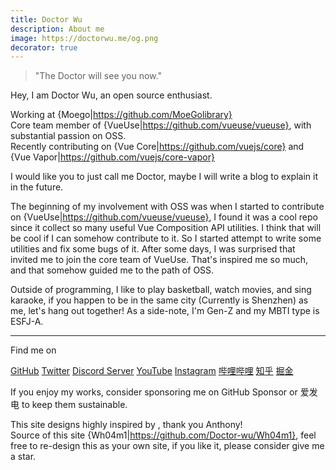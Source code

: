 ```yaml
---
title: Doctor Wu
description: About me
image: https://doctorwu.me/og.png
decorator: true
---
```


> "The Doctor will see you now."

Hey, I am Doctor Wu, an open source enthusiast.<br>

Working at {Moego|https://github.com/MoeGolibrary}<br>
Core team member of {VueUse|https://github.com/vueuse/vueuse}, with substantial passion on OSS.<br>
Recently contributing on {Vue Core|https://github.com/vuejs/core} and {Vue Vapor|https://github.com/vuejs/core-vapor}

I would like you to just call me Doctor<span i-openmoji:tardis op75 />, maybe I will write a blog to explain it in the future.

The beginning of my involvement with OSS was when I started to contribute on {VueUse|https://github.com/vueuse/vueuse}, I found it was a cool repo since it collect so many useful Vue Composition API utilities. I think that will be cool if I can somehow contribute to it. So I started attempt to write some utilities and fix some bugs of it. After some days, I was surprised that &nbsp;<PeopleWithAvatar
 link="https://antfu.me"
 name="Anthony Fu"
 avatarUrl="https://avatars.githubusercontent.com/u/11247099"
/> invited me to join the core team of VueUse. That's inspired me so much, and that somehow guided me to the path of OSS.

Outside of programming, I like to play basketball, watch movies, and sing karaoke, if you happen to be in the same city (Currently is <span i-material-symbols:location-on-outline />Shenzhen) as me, let's hang out together! As a side-note, I'm Gen-Z and my MBTI type is ESFJ-A.

---

Find me on

<p flex="~ gap-3 wrap" class="mt--2!">
  <a href="https://github.com/Doctor-wu" target="_blank"><span op75 i-simple-icons-github /> GitHub</a>
  <a href="https://www.twitter.com/Doctorwu666" target="_blank"><span op75 i-ri-twitter-x-fill /> Twitter</a>
  <a href="https://discord.gg/WaS7CZVa" target="_blank"><span op75 i-simple-icons-discord /> Discord Server</a>
  <a href="https://www.youtube.com/Doctorwu666" target="_blank"><span op75 i-simple-icons-youtube /> YouTube</a>
  <a href="https://www.instagram.com/doctorwu666" target="_blank"><span op75 i-simple-icons-instagram /> Instagram</a>
  <a href="https://space.bilibili.com/343921694" target="_blank"><span op75 i-simple-icons-bilibili /> 哔哩哔哩</a>
  <a href="https://www.zhihu.com/people/dtwu666" target="_blank"><span op75 i-simple-icons-zhihu /> 知乎</a>
  <a href="https://juejin.cn/user/1723677080556621" target="_blank"><span op75 i-simple-icons-juejin /> 掘金</a>
</p>

If you enjoy my works, consider sponsoring me on <TargetLink href="https://github.com/sponsors/Doctor-wu"><span i-carbon-favorite /> GitHub Sponsor</TargetLink> or <TargetLink href="https://afdian.net/a/doctorwu"><span op75 i-carbon-lightning /> 爱发电</TargetLink> to keep them sustainable.

This site designs highly inspired by <PeopleWithAvatar
 link="https://antfu.me"
 name="Anthony Fu"
 avatarUrl="https://github.com/antfu.png"
/>, thank you Anthony!<br>
Source of this site {Wh04m1|https://github.com/Doctor-wu/Wh04m1}, feel free to re-design this as your own site, if you like it, please consider give me a star.
